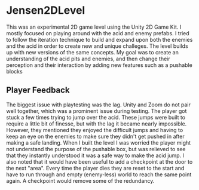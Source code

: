 # Jensen2DLevel

This was an experimental 2D game level using the Unity 2D Game Kit. I mostly focused on playing around with the acid and enemy prefabs. I tried to follow the iteration technique to build and expand upon both the enemies and the acid in order to create new and unique challeges. The level builds up with new versions of the same concepts. My goal was to create an understanding of the acid pits and enemies, and then change their perception and their interaction by adding new features such as a pushable blocks

## Player Feedback

The biggest issue with playtesting was the lag. Unity and Zoom do not pair well together, which was a prominent issue during testing.  The player got stuck a few times trying to jump over the acid. These jumps were built to require a little bit of finesse, but with the lag it became nearly impossible. However, they mentioned they enjoyed the difficult jumps and having to keep an eye on the enemies to make sure they didn't get pushed in after making a safe landing. When I built the level I was worried the player might not understand the purpose of the pushable box, but was relieved to see that they instantly understood it was a safe way to make the acid jump. I also noted that it would have been useful to add a checkpoint at the door to the next "area". Every time the player dies they are reset to the start and have to run through and empty (enemy-less) world to reach the same point again. A checkpoint would remove some of the redundancy. 